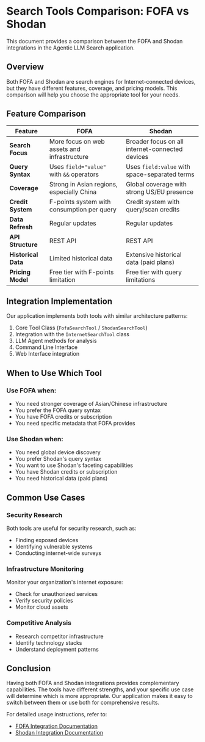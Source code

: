 # Search Tools Comparison: FOFA vs Shodan

This document provides a comparison between the FOFA and Shodan integrations in the Agentic LLM Search application.

## Overview

Both FOFA and Shodan are search engines for Internet-connected devices, but they have different features, coverage, and pricing models. This comparison will help you choose the appropriate tool for your needs.

## Feature Comparison

| Feature | FOFA | Shodan |
|---------|------|--------|
| **Search Focus** | More focus on web assets and infrastructure | Broader focus on all internet-connected devices |
| **Query Syntax** | Uses `field="value"` with `&&` operators | Uses `field:value` with space-separated terms |
| **Coverage** | Strong in Asian regions, especially China | Global coverage with strong US/EU presence |
| **Credit System** | F-points system with consumption per query | Credit system with query/scan credits |
| **Data Refresh** | Regular updates | Regular updates |
| **API Structure** | REST API | REST API |
| **Historical Data** | Limited historical data | Extensive historical data (paid plans) |
| **Pricing Model** | Free tier with F-points limitation | Free tier with query limitations |

## Integration Implementation

Our application implements both tools with similar architecture patterns:

1. Core Tool Class (`FofaSearchTool` / `ShodanSearchTool`)
2. Integration with the `InternetSearchTool` class
3. LLM Agent methods for analysis 
4. Command Line Interface
5. Web Interface integration

## When to Use Which Tool

### Use FOFA when:

- You need stronger coverage of Asian/Chinese infrastructure
- You prefer the FOFA query syntax
- You have FOFA credits or subscription
- You need specific metadata that FOFA provides

### Use Shodan when:

- You need global device discovery
- You prefer Shodan's query syntax
- You want to use Shodan's faceting capabilities
- You have Shodan credits or subscription
- You need historical data (paid plans)

## Common Use Cases

### Security Research

Both tools are useful for security research, such as:
- Finding exposed devices
- Identifying vulnerable systems
- Conducting internet-wide surveys

### Infrastructure Monitoring

Monitor your organization's internet exposure:
- Check for unauthorized services
- Verify security policies
- Monitor cloud assets

### Competitive Analysis

- Research competitor infrastructure
- Identify technology stacks
- Understand deployment patterns

## Conclusion

Having both FOFA and Shodan integrations provides complementary capabilities. The tools have different strengths, and your specific use case will determine which is more appropriate. Our application makes it easy to switch between them or use both for comprehensive results.

For detailed usage instructions, refer to:
- [FOFA Integration Documentation](FOFA_INTEGRATION.md)
- [Shodan Integration Documentation](SHODAN_INTEGRATION.md)
